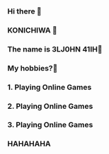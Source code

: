 ### Hi there 👋
### KONICHIWA 👋
### The name is 3LJ0HN 41IH👋
### My hobbies?🤔 
### 1. Playing Online Games
### 2. Playing Online Games
### 3. Playing Online Games
### HAHAHAHA 




<!--
**41IH** is a ✨ _special_ ✨ repository because its `README.md` (this file) appears on your GitHub profile.

Here are some ideas to get you started:

- 🔭 I’m currently working on ...
- 🌱 I’m currently learning ...
- 👯 I’m looking to collaborate on ...
- 🤔 I’m looking for help with ...
- 💬 Ask me about ...
- 📫 How to reach me: ...
- 😄 Pronouns: ...
- ⚡ Fun fact: ...
-->
